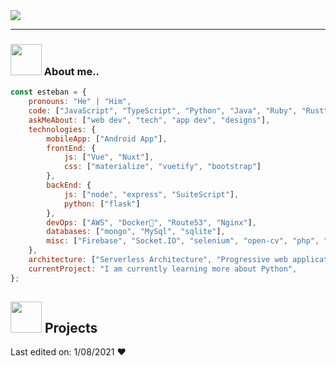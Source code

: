 <img src="https://i.imgur.com/Vnc9VTF.png">

____

### <img src="https://media.giphy.com/media/VgCDAzcKvsR6OM0uWg/giphy.gif" width="50"> About me..

```javascript
const esteban = {
    pronouns: "He" | "Him",
    code: ["JavaScript", "TypeScript", "Python", "Java", "Ruby", "Rust"],
    askMeAbout: ["web dev", "tech", "app dev", "designs"],
    technologies: {
        mobileApp: ["Android App"],
        frontEnd: {
            js: ["Vue", "Nuxt"],
            css: ["materialize", "vuetify", "bootstrap"]
        },
        backEnd: {
            js: ["node", "express", "SuiteScript"],
            python: ["flask"]
        },
        devOps: ["AWS", "Docker🐳", "Route53", "Nginx"],
        databases: ["mongo", "MySql", "sqlite"],
        misc: ["Firebase", "Socket.IO", "selenium", "open-cv", "php", "SuiteApp"]
    },
    architecture: ["Serverless Architecture", "Progressive web applications", "Single page applications"],
    currentProject: "I am currently learning more about Python",
};
```
## <img src="https://www.fromanniek.com/wp-content/uploads/2018/06/0587f251249217.58e7079c0894c.gif" width="50"> Projects

Last edited on: 1/08/2021 ♥
